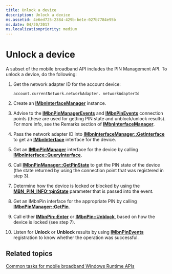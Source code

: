 ```yaml
---
title: Unlock a device
description: Unlock a device
ms.assetid: 4e6ed725-2384-429b-be1e-027b7784e95b
ms.date: 04/20/2017
ms.localizationpriority: medium
---
```


# Unlock a device


A subset of the mobile broadband API includes the PIN Management API. To unlock a device, do the following:

1.  Get the network adapter ID for the account device:

    ``` syntax
    account.currentNetwork.networkAdapter. networkAdapterId
    ```

2.  Create an [**IMbnInterfaceManager**](/windows/desktop/api/mbnapi/nn-mbnapi-imbninterfacemanager) instance.

3.  Advise to the [**IMbnPinManagerEvents**](/windows/desktop/api/mbnapi/nn-mbnapi-imbnpinmanagerevents) and [**IMbnPinEvents**](/windows/desktop/api/mbnapi/nn-mbnapi-imbnpinevents) connection points (these are used for getting PIN state and unblock/unlock results). For more info, see the Remarks section of [**IMbnInterfaceManager**](/windows/desktop/api/mbnapi/nn-mbnapi-imbninterfacemanager).

4.  Pass the network adapter ID into [**IMbnInterfaceManager::GetInterface**](/windows/desktop/api/mbnapi/nf-mbnapi-imbninterfacemanager-getinterface) to get an [**IMbnInterface**](/windows/desktop/api/mbnapi/nn-mbnapi-imbninterface) interface for the device.

5.  Get an [**IMbnPinManager**](/windows/desktop/api/mbnapi/nn-mbnapi-imbnpinmanager) interface for the device by calling [**IMbnInterface::QueryInterface**](/windows/desktop/api/mbnapi/nn-mbnapi-imbninterface).

6.  Call [**IMbnPinManager::GetPinState**](/windows/desktop/api/mbnapi/nf-mbnapi-imbnpinmanager-getpinstate) to get the PIN state of the device (the state returned by using the connection point that was registered in step 3).

7.  Determine how the device is locked or blocked by using the [**MBN\_PIN\_INFO::pinState**](/windows/desktop/api/mbnapi/ns-mbnapi-mbn_pin_info) parameter that is passed into the event.

8.  Get an IMbnPin interface for the appropriate PIN by calling [**IMbnPinManager::GetPin**](/windows/desktop/api/mbnapi/nf-mbnapi-imbnpinmanager-getpin).

9.  Call either [**IMbnPin::Enter**](/windows/desktop/api/mbnapi/nf-mbnapi-imbnpin-enter) or [**IMbnPin::Unblock**](/windows/desktop/api/mbnapi/nf-mbnapi-imbnpin-unblock), based on how the device is locked (see step 7).

10. Listen for **Unlock** or **Unblock** results by using [**IMbnPinEvents**](/windows/desktop/api/mbnapi/nn-mbnapi-imbnpinevents) registration to know whether the operation was successful.

## <span id="related_topics"></span>Related topics


[Common tasks for mobile broadband Windows Runtime APIs](./create-a-mobilebroadbandaccount-object.md)

 

